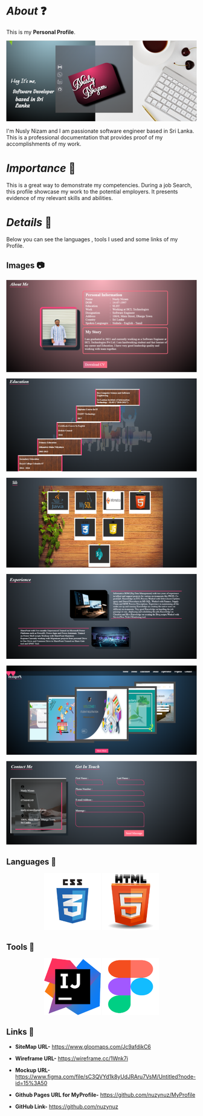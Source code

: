 # *About* ❓

This is my **Personal Profile**.

![Image of Home](images/profile.png)

I'm Nusly Nizam and I am passionate software engineer based in Sri Lanka.
This is a professional documentation that provides proof of my accomplishments of my work.

# *Importance* 📝

This is a great way to demonstrate my competencies. During a job Search, this profile showcase my work to the potential employers.
It presents evidence of my relevant skills and abilities.

# *Details* 🔖

Below you can see the languages , tools I used and some links of my Profile.

## Images 📷
![Image of About](images/about1.PNG)

![Image of Education](images/education1.png)

![Image of Skills](images/skills1.png)

![Image of Experience](images/experience1.png)

![Image of Projects](images/project1.png)

![Image of Contact](images/contact1.png)



## Languages 📗

<p align="center"><img src="logo/css__2_-removebg-preview.png" alt="css" width="150" height="150"/>
   <img src="logo/html%20(2).png" alt="html" width="150" height="150"/></p>

## Tools 📌

<p align="center">
<img src="logo/IntelliJ_IDEA_Icon.svg-removebg-preview.png" alt="intellij" width="150" height="150"/>
<img src="logo/figma-removebg-preview.png" alt="figma" width="150" height="150"/></p>

## Links 🔎

* **SiteMap URL-** https://www.gloomaps.com/Jc9afdjkC6

* **Wireframe URL-** https://wireframe.cc/1Wnk7i

* **Mockup URL-** https://www.figma.com/file/sC3QVYd1k8yUdJRAru7VsM/Untitled?node-id=15%3A50

* **Github Pages URL for MyProfile-** https://github.com/nuzynuz/MyProfile

* **GitHub Link-** https://github.com/nuzynuz









